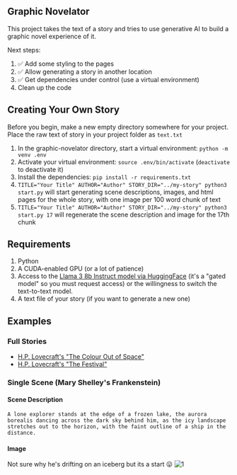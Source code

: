 ## Graphic Novelator

This project takes the text of a story and tries to use generative AI to build a graphic novel
experience of it.

Next steps:
1. ✅ Add some styling to the pages
2. ✅ Allow generating a story in another location
3. ✅ Get dependencies under control (use a virtual environment)
4. Clean up the code

## Creating Your Own Story
Before you begin, make a new empty directory somewhere for your project. Place the raw text of story in your project folder as `text.txt`

1. In the graphic-novelator directory, start a virtual environment: `python -m venv .env`
2. Activate your virtual environment: `source .env/bin/activate` (`deactivate` to deactivate it)
3. Install the dependencies: `pip install -r requirements.txt`
4. `TITLE="Your Title" AUTHOR="Author" STORY_DIR="../my-story" python3 start.py` will start generating scene descriptions, images, and html pages for the whole story, with one image per 100 word chunk of text
5. `TITLE="Your Title" AUTHOR="Author" STORY_DIR="../my-story" python3 start.py 17` will regenerate the scene description and image for the 17th chunk

## Requirements
1. Python
2. A CUDA-enabled GPU (or a lot of patience)
3. Access to the [Llama 3 8b Instruct model via HuggingFace](https://huggingface.co/meta-llama/Meta-Llama-3-8B-Instruct) (it's a "gated model" so you must request access) or the willingness to switch the text-to-text model.
4. A text file of your story (if you want to generate a new one)

## Examples

### Full Stories
* [H.P. Lovecraft's "The Colour Out of Space"](https://spacefozzy.github.io/graphic-novelator/example/pages/1.html)
* [H.P. Lovecraft's "The Festival"](https://spacefozzy.github.io/the-festival-illustrated/pages/1.html)

### Single Scene (Mary Shelley's Frankenstein)

#### Scene Description
`A lone explorer stands at the edge of a frozen lake, the aurora borealis dancing across the dark sky behind him, as the icy landscape stretches out to the horizon, with the faint outline of a ship in the distance.`

#### Image
Not sure why he's drifting on an iceberg but its a start 😛
![1](https://github.com/SpaceFozzy/graphic-novelator/assets/10606414/44b10ee9-2382-4188-8897-572d27547d9f)

